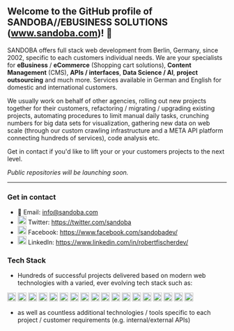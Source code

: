 ## Welcome to the GitHub profile of SANDOBA//EBUSINESS SOLUTIONS (www.sandoba.com)! 👋

SANDOBA offers full stack web development from Berlin, Germany, since 2002, specific to each customers individual needs.
We are your specialists for **eBusiness** / **eCommerce** (Shopping cart solutions), **Content Management** (CMS), **APIs / interfaces**, **Data Science / AI**, **project outsourcing** and much more. Services available in German and English for domestic and international customers.

We usually work on behalf of other agencies, rolling out new projects together for their customers, refactoring / migrating / upgrading existing projects, automating procedures to limit manual daily tasks, crunching numbers for big data sets for visualization, gathering new data on web scale (through our custom crawling infrastructure and a META API platform connecting hundreds of services), code analysis etc.

Get in contact if you'd like to lift your or your customers projects to the next level.

*Public repositories will be launching soon.*

---

### Get in contact

- :e-mail: Email: info@sandoba.com
- <img src="https://cdn.jsdelivr.net/gh/devicons/devicon/icons/twitter/twitter-original.svg" alt="LinkedIn" width="20"> Twitter: https://twitter.com/sandoba
- <img src="https://cdn.jsdelivr.net/gh/devicons/devicon/icons/facebook/facebook-original.svg" alt="Facebook" width="20"> Facebook: https://www.facebook.com/sandobadev/
- <img src="https://cdn.jsdelivr.net/gh/devicons/devicon/icons/linkedin/linkedin-original.svg" alt="LinkedIn" width="20"> LinkedIn: https://www.linkedin.com/in/robertfischerdev/

### Tech Stack

- Hundreds of successful projects delivered based on modern web technologies with a varied, ever evolving tech stack such as:

[<img src="https://cdn.jsdelivr.net/gh/devicons/devicon/icons/php/php-original.svg" alt="PHP 7/8" width="20">][website]
[<img src="https://cdn.jsdelivr.net/gh/devicons/devicon/icons/symfony/symfony-original.svg" alt="Symfony (PHP framework)" width="20">][website]
[<img src="https://cdn.jsdelivr.net/gh/devicons/devicon/icons/laravel/laravel-plain.svg" alt="Laravel (PHP framework)" width="20">][website]
[<img src="https://cdn.jsdelivr.net/gh/devicons/devicon/icons/mysql/mysql-original.svg" alt="MySQL / MariaDB (Database)" width="20">][website]
[<img src="https://cdn.jsdelivr.net/gh/devicons/devicon/icons/html5/html5-original.svg" alt="HTML5" width="20">][website]
[<img src="https://cdn.jsdelivr.net/gh/devicons/devicon/icons/javascript/javascript-original.svg" alt="JavaScript" width="20">][website]
[<img src="https://cdn.jsdelivr.net/gh/devicons/devicon/icons/typescript/typescript-original.svg" alt="Typescript" width="20">][website]
[<img src="https://cdn.jsdelivr.net/gh/devicons/devicon/icons/css3/css3-original.svg" alt="CSS3" width="20">][website]
[<img src="https://cdn.jsdelivr.net/gh/devicons/devicon/icons/less/less-plain-wordmark.svg" alt="LESS" width="20">][website]
[<img src="https://cdn.jsdelivr.net/gh/devicons/devicon/icons/sass/sass-original.svg" alt="Sass" width="20">][website]
[<img src="https://cdn.jsdelivr.net/gh/devicons/devicon/icons/git/git-original.svg" alt="Git (Version management)" width="20">][website]
[<img src="https://cdn.jsdelivr.net/gh/devicons/devicon/icons/composer/composer-original.svg" alt="Composer (Package management)" width="20">][website]
[<img src="https://cdn.jsdelivr.net/gh/devicons/devicon/icons/github/github-original.svg" alt="GitHub" width="20">][website]
[<img src="https://cdn.jsdelivr.net/gh/devicons/devicon/icons/apache/apache-original.svg" alt="Apache (Web server)" width="20">][website]
[<img src="https://cdn.jsdelivr.net/gh/devicons/devicon/icons/nginx/nginx-original.svg" alt="NGINX (Web server)" width="20">][website]
[<img src="https://cdn.jsdelivr.net/gh/devicons/devicon/icons/linux/linux-original.svg" alt="Linux" width="20">][website]
[<img src="https://cdn.jsdelivr.net/gh/devicons/devicon/icons/vscode/vscode-original.svg" alt="Visual Studio Code (IDE)" width="20">][website]
[<img src="https://cdn.jsdelivr.net/gh/devicons/devicon/icons/ssh/ssh-original.svg" alt="SSH" width="20">][website]

- as well as countless additional technologies / tools specific to each project / customer requirements (e.g. internal/external APIs)

[website]: https://www.sandoba.com/
